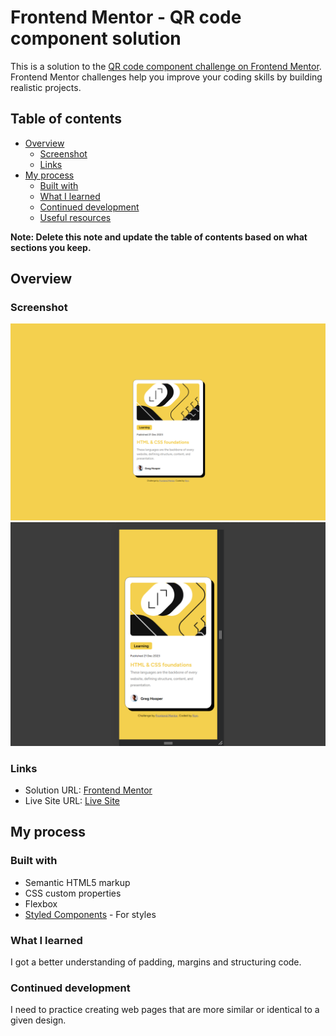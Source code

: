 # Frontend Mentor - QR code component solution

This is a solution to the [QR code component challenge on Frontend Mentor](https://www.frontendmentor.io/challenges/qr-code-component-iux_sIO_H). Frontend Mentor challenges help you improve your coding skills by building realistic projects. 

## Table of contents

- [Overview](#overview)
  - [Screenshot](#screenshot)
  - [Links](#links)
- [My process](#my-process)
  - [Built with](#built-with)
  - [What I learned](#what-i-learned)
  - [Continued development](#continued-development)
  - [Useful resources](#useful-resources)

**Note: Delete this note and update the table of contents based on what sections you keep.**

## Overview

### Screenshot

![](screenshot1.png)
![](screenshot2.png)

### Links

- Solution URL: [Frontend Mentor](https://www.frontendmentor.io/solutions/blog-preview-card-6gFCyf8bLF)
- Live Site URL: [Live Site](https://nyynca.github.io/blog-preview-card-main/)

## My process

### Built with

- Semantic HTML5 markup
- CSS custom properties
- Flexbox
- [Styled Components](https://styled-components.com/) - For styles

### What I learned

I got a better understanding of padding, margins and structuring code.


### Continued development

I need to practice creating web pages that are more similar or identical to a given design.
